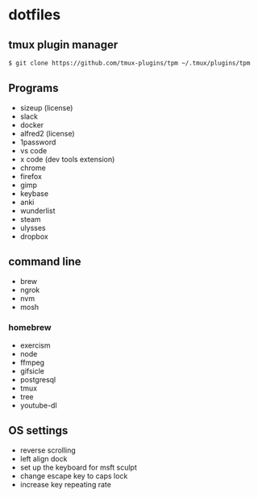 # dotfiles

## tmux plugin manager

```sh
$ git clone https://github.com/tmux-plugins/tpm ~/.tmux/plugins/tpm
```
## Programs
* sizeup (license)
* slack
* docker
* alfred2 (license)
* 1password
* vs code
* x code (dev tools extension)
* chrome
* firefox
* gimp
* keybase
* anki
* wunderlist
* steam
* ulysses
* dropbox

## command line
* brew
* ngrok
* nvm
* mosh

### homebrew
* exercism
* node
* ffmpeg
* gifsicle
* postgresql
* tmux
* tree
* youtube-dl
 
## OS settings
* reverse scrolling
* left align dock
* set up the keyboard for msft sculpt
* change escape key to caps lock
* increase key repeating rate
